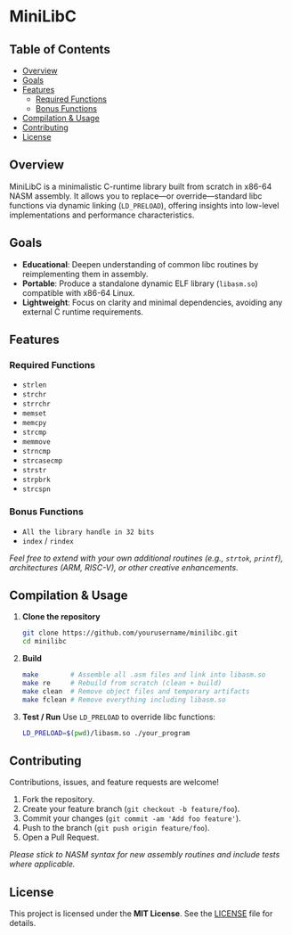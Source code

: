 # MiniLibC

## Table of Contents

- [Overview](#overview)
- [Goals](#goals)
- [Features](#features)
  - [Required Functions](#required-functions)
  - [Bonus Functions](#bonus-functions)
- [Compilation & Usage](#compilation--usage)
- [Contributing](#contributing)
- [License](#license)

## Overview

MiniLibC is a minimalistic C-runtime library built from scratch in x86-64 NASM assembly. It allows you to replace—or override—standard libc functions via dynamic linking (`LD_PRELOAD`), offering insights into low-level implementations and performance characteristics.

## Goals

* **Educational**: Deepen understanding of common libc routines by reimplementing them in assembly.
* **Portable**: Produce a standalone dynamic ELF library (`libasm.so`) compatible with x86-64 Linux.
* **Lightweight**: Focus on clarity and minimal dependencies, avoiding any external C runtime requirements.

## Features

### Required Functions

* `strlen`
* `strchr`
* `strrchr`
* `memset`
* `memcpy`
* `strcmp`
* `memmove`
* `strncmp`
* `strcasecmp`
* `strstr`
* `strpbrk`
* `strcspn`

### Bonus Functions

* `All the library handle in 32 bits`
* `index` / `rindex`

*Feel free to extend with your own additional routines (e.g., `strtok`, `printf`), architectures (ARM, RISC-V), or other creative enhancements.*

## Compilation & Usage

1. **Clone the repository**

   ```bash
   git clone https://github.com/yourusername/minilibc.git
   cd minilibc
   ```
2. **Build**

   ```bash
   make        # Assemble all .asm files and link into libasm.so
   make re     # Rebuild from scratch (clean + build)
   make clean  # Remove object files and temporary artifacts
   make fclean # Remove everything including libasm.so
   ```
3. **Test / Run**
   Use `LD_PRELOAD` to override libc functions:

   ```bash
   LD_PRELOAD=$(pwd)/libasm.so ./your_program
   ```

## Contributing

Contributions, issues, and feature requests are welcome!

1. Fork the repository.
2. Create your feature branch (`git checkout -b feature/foo`).
3. Commit your changes (`git commit -am 'Add foo feature'`).
4. Push to the branch (`git push origin feature/foo`).
5. Open a Pull Request.

*Please stick to NASM syntax for new assembly routines and include tests where applicable.*

## License

This project is licensed under the **MIT License**. See the [LICENSE](LICENSE) file for details.

